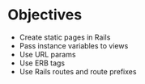 # Objectives 

- Create static pages in Rails
- Pass instance variables to views
- Use URL params
- Use ERB tags
- Use Rails routes and route prefixes
